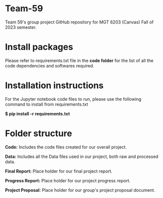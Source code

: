 # Team-59
 Team 59's group project GitHub repository for MGT 6203 (Canvas) Fall of 2023 semester.
 
# Install packages
 Please refer to requirements.txt file in the **code folder** for the list of all the code dependencies and softwares required.
 
# Installation instructions
For the Jupyter notebook code files to run, please use the following command to install from requirements.txt

**$ pip install -r requirements.txt**
 
# Folder structure

**Code:** Includes the code files created for our overall project.

**Data:** Includes all the Data files used in our project, both raw and processed data.

**Final Report:** Place holder for our final project report.

**Progress Report:** Place holder for our project progress report.

**Project Proposal:** Place holder for our group's project proposal document.
